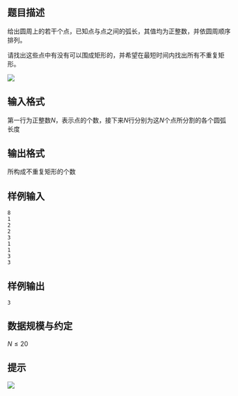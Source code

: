 ## 题目描述

给出圆周上的若干个点，已知点与点之间的弧长，其值均为正整数，并依圆周顺序排列。 

请找出这些点中有没有可以围成矩形的，并希望在最短时间内找出所有不重复矩形。

![](https://hydro.org.cn/d/bzoj/p/1800/file/pic1.jpg)

## 输入格式

第一行为正整数$N$，表示点的个数，接下来$N$行分别为这$N$个点所分割的各个圆弧长度


## 输出格式

所构成不重复矩形的个数

## 样例输入
```
8
1
2
2
3
1
1
3
3

```
## 样例输出

```
3
```
## 数据规模与约定

$N\leq 20$

## 提示

![](./1800_0.jpg)